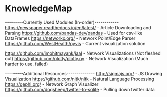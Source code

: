 # KnowledgeMap

---------Currently Used Modules (In-order)------------
https://newspaper.readthedocs.io/en/latest/ - Article Downloading and Parsing
https://github.com/pandas-dev/pandas - Used for csv-like DataFrames 
https://networkx.org/ - Network Point/Edge Parser
https://github.com/WestHealth/pyvis - Current visualization solution

https://github.com/imohitmayank/jaal - Network Visualizations (Not fleshed out)
https://github.com/plotly/plotly.py - Network Visualization (Much harder to use. failed)


---------Additional Resources--------------
http://sigmajs.org/ - JS Drawing Visualization
https://github.com/nltk/nltk - Natural Language Processing
https://gephi.org/ - Network Graph Visualizer
https://github.com/dogsheep/twitter-to-sqlite - Pulling down twitter data
